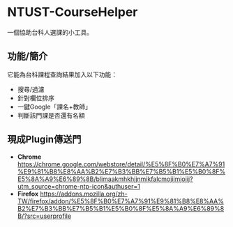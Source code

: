 # NTUST-CourseHelper

一個協助台科人選課的小工具。 

## 功能/簡介

它能為台科課程查詢結果加入以下功能：
- 搜尋/過濾
- 針對欄位排序
- 一鍵Google「課名+教師」
- 判斷該門課是否還有名額


## 現成Plugin傳送門

- **Chrome** https://chrome.google.com/webstore/detail/%E5%8F%B0%E7%A7%91%E9%81%B8%E8%AA%B2%E7%B3%BB%E7%B5%B1%E5%B0%8F%E5%8A%A9%E6%89%8B/blimaakmhkhjjnmikfalcmojijmjoiij?utm_source=chrome-ntp-icon&authuser=1
- **Firefox** https://addons.mozilla.org/zh-TW/firefox/addon/%E5%8F%B0%E7%A7%91%E9%81%B8%E8%AA%B2%E7%B3%BB%E7%B5%B1%E5%B0%8F%E5%8A%A9%E6%89%8B/?src=userprofile
